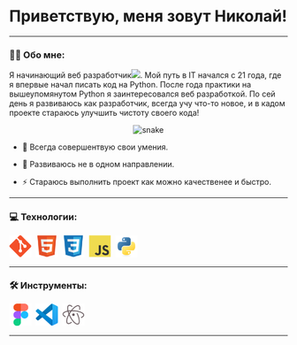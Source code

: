 
# Приветствую, меня зовут Николай!

---

### :man_technologist: Обо мне:

Я начинающий веб разработчик<img src="https://media.giphy.com/media/WUlplcMpOCEmTGBtBW/giphy.gif" width="30px">. Мой путь в IT начался с 21 года, где я впервые начал писать код на Python. После года практики на вышеупомянутом Python я заинтересовался веб разработкой. По сей день я развиваюсь как разработчик, всегда учу что-то новое, и в кадом проекте стараюсь улучшить чистоту своего кода!
<p align="center">
 <img width="600" src="assets/github-snake.svg" alt="snake"/>
</p>

- :telescope: Всегда совершентвую свои умения.

- :seedling: Развиваюсь не в одном направлении.

- :zap: Стараюсь выполнить проект как можно качественее и быстро.

---

### 💻 Технологии:

<div>
  <img src="https://github.com/devicons/devicon/blob/master/icons/git/git-original.svg" title="git" alt="git" width="40" height="40"/>&nbsp
  <img src="https://github.com/devicons/devicon/blob/master/icons/html5/html5-original.svg" title="html5" alt="html5" width="40" height="40"/>&nbsp
  <img src="https://github.com/devicons/devicon/blob/master/icons/css3/css3-original.svg" title="css" alt="css" width="40" height="40"/>&nbsp
  <img src="https://github.com/devicons/devicon/blob/master/icons/javascript/javascript-original.svg" title="javascript" alt="javascript" width="40" height="40"/>&nbsp
  <img src="https://github.com/devicons/devicon/blob/master/icons/python/python-original.svg" title="Python" alt="Python" width="40" height="40"/>&nbsp
  
</div>

---

### 🛠 Инструменты:

<div>
  

  
  <img src="https://github.com/devicons/devicon/blob/master/icons/figma/figma-original.svg" title="figma" alt="figma" width="40" height="40"/>&nbsp;
  <img src="https://github.com/devicons/devicon/blob/master/icons/vscode/vscode-original.svg" title="VS Code" alt="VS Code" width="40" height="40"/>&nbsp;
  <img src="https://github.com/devicons/devicon/blob/master/icons/atom/atom-original.svg" title="Atom" alt="Atom" width="40" height="40"/>&nbsp;

</div>

---


